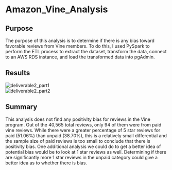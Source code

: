 # Amazon_Vine_Analysis
## Purpose
The purpose of this analysis is to determine if there is any bias toward favorable reviews from Vine members. To do this, I 
used PySpark to perform the ETL process to extract the dataset, transform the data, connect to an AWS RDS instance, and load the transformed data into pgAdmin.
## Results
![deliverable2_part1](https://user-images.githubusercontent.com/87148177/143724633-b081865e-f654-4341-96e7-61908a33813d.png)\
![deliverable2_part2](https://user-images.githubusercontent.com/87148177/143724635-6d41a90f-9be4-4960-9247-7e14f9de1ad5.png)
## Summary
This analysis does not find any positivity bias for reviews in the Vine program. 
Out of the 40,565 total reviews, only 94 of them were from paid vine reviews. While there were a greater percentage 
of 5 star reviews for paid (51.06%) than unpaid (38.70%), this is a relatively small differential and the sample size of 
paid reviews is too small to conclude that there is positivity bias.
One additional analysis we could do to get a better idea of potential bias would be to look at 1 star reviews as well. 
Determining if there are significantly more 1 star reviews in the unpaid category could give a better idea 
as to whether there is bias.
